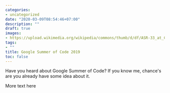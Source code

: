 ```yaml
---
categories:
- uncategorized
date: "2020-03-09T08:54:46+07:00"
description: ""
draft: true
images:
- https://upload.wikimedia.org/wikipedia/commons/thumb/d/df/ASR-33_at_CHM.agr.jpg/800px-ASR-33_at_CHM.agr.jpg
tags:
- ""
title: Google Summer of Code 2019
toc: false
---
```


Have you heard about Google Summer of Code? If you know me, chance's are you
already have some idea about it.

<!--more-->

More text here
